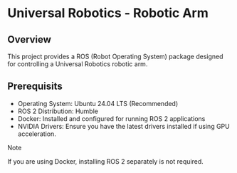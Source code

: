
# Universal Robotics - Robotic Arm

## Overview
This project provides a ROS (Robot Operating System) package designed for controlling a Universal Robotics robotic arm.

## Prerequisits

- Operating System: Ubuntu 24.04 LTS (Recommended)
- ROS 2 Distribution: Humble
- Docker: Installed and configured for running ROS 2 applications
- NVIDIA Drivers: Ensure you have the latest drivers installed if using GPU acceleration.

> [!NOTE]  
> If you are using Docker, installing ROS 2 separately is not required.
